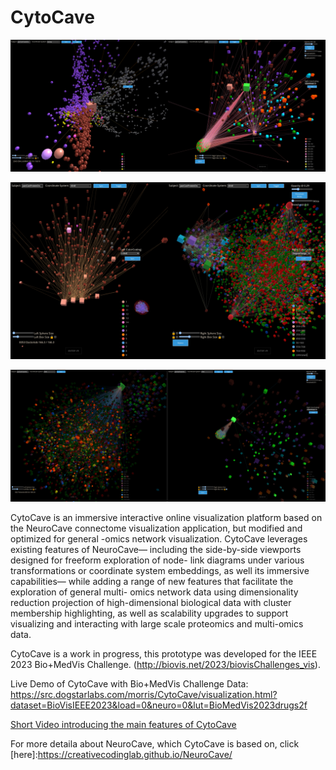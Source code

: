 # CytoCave

![alt text](readme_images/PanCanScreenshotBosutinibIsomapLouvainCDK4tSNE.png "CytoCave")


![alt text](readme_images/PanCanScreenshotDrugProtTSNE2View.png "CytoCave")


![alt text](readme_images/panCanScreenshotTSNEdrugsProtsNilotinib.png "CytoCave")

CytoCave is an immersive interactive online visualization platform
based on the NeuroCave connectome visualization application,
but modified and optimized for general -omics network visualization.
CytoCave leverages existing features of NeuroCave— including the
side-by-side viewports designed for freeform exploration of node-
link diagrams under various transformations or coordinate system
embeddings, as well its immersive capabilities— while adding a
range of new features that facilitate the exploration of general multi-
omics network data using dimensionality reduction projection of
high-dimensional biological data with cluster membership highlighting, 
as well as scalability upgrades to support visualizing and interacting 
with large scale proteomics and multi-omics data.

CytoCave is a work in progress, this prototype was developed for the IEEE 2023 Bio+MedVis Challenge. (http://biovis.net/2023/biovisChallenges_vis).

Live Demo of CytoCave with Bio+MedVis Challenge Data: https://src.dogstarlabs.com/morris/CytoCave/visualization.html?dataset=BioVisIEEE2023&load=0&neuro=0&lut=BioMedVis2023drugs2f

[Short Video introducing the main features of CytoCave](https://youtu.be/8x6G1FqFLNY)

For more detaila about NeuroCave, which CytoCave is based on, click [here]:https://creativecodinglab.github.io/NeuroCave/


